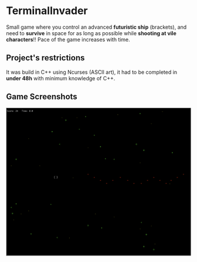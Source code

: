 # TerminalInvader
Small game where you control an advanced __futuristic ship__ (brackets), and need to __survive__ in space for as long as possible while __shooting at vile characters__!! 
Pace of the game increases with time. <br />

## Project's restrictions

It was build in C++ using Ncurses (ASCII art), it had to be completed in __under 48h__ with minimum knowledge of C++. <br />

## Game Screenshots

![Screenshot](images/Screen2.png)
